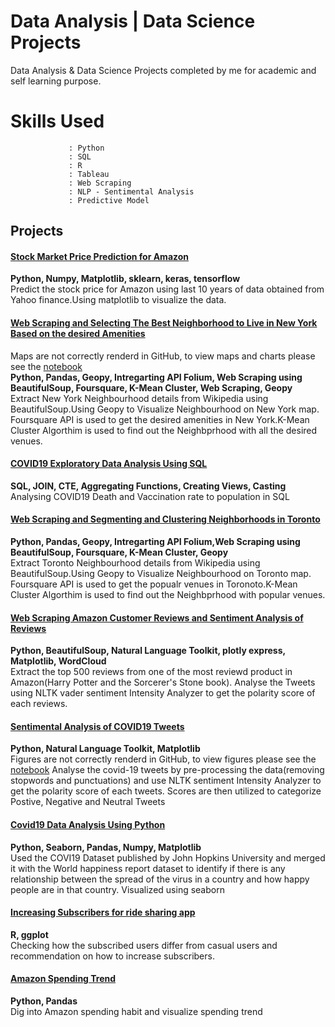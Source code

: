 # Data Analysis | Data Science Projects
Data Analysis & Data Science Projects completed by me for academic and self learning purpose.<br />
# **Skills Used**
                 : Python
                 : SQL 
                 : R
                 : Tableau
                 : Web Scraping
                 : NLP - Sentimental Analysis
                 : Predictive Model
                 
## Projects

#### [Stock Market Price Prediction for Amazon](https://github.com/ThahseenAG/Data-Analysis-Data-Science-Projects/blob/main/Analysing%20Amazon%20and%20Netflix%20Data/Amazon%20Stock%20Market%20Prediction.ipynb)
**Python, Numpy, Matplotlib, sklearn, keras, tensorflow**<br />
Predict the stock price for Amazon using last 10 years of data obtained from Yahoo finance.Using matplotlib to visualize the data.

#### [Web Scraping and Selecting The Best Neighborhood to Live in New York Based on the desired Amenities](https://github.com/ThahseenAG/Data-Analysis-Data-Science-Projects/tree/main/Selecting%20the%20best%20Neighborhood%20to%20live%20in%20New%20York)
Maps are not correctly renderd in GitHub, to view maps and charts please see the [notebook](https://nbviewer.org/github/ThahseenAG/Data-Analysis-Data-Science-Projects/blob/main/Selecting%20the%20best%20Neighborhood%20to%20live%20in%20New%20York/The_Battle_of_Neighborhoods.ipynb) <br/>
**Python, Pandas, Geopy, Intregarting API Folium, Web Scraping using BeautifulSoup, Foursquare, K-Mean Cluster, Web Scraping, Geopy**<br />
Extract New York Neighbourhood details from Wikipedia using BeautifulSoup.Using Geopy to Visualize Neighbourhood on New York map.
Foursquare API is used to get the desired amenities in New York.K-Mean Cluster Algorthim is used to find out the Neighbprhood with all the desired venues.


#### [COVID19 Exploratory Data Analysis Using SQL](https://github.com/ThahseenAG/Data-Analysis-Data-Science-Projects/blob/main/Exploratary%20Data%20Analysis/ExploratoryDataAnalysisUsingSQL.sql)
**SQL, JOIN, CTE, Aggregating Functions, Creating Views, Casting**
Analysing COVID19 Death and Vaccination rate to population in SQL

#### [Web Scraping and Segmenting and Clustering Neighborhoods in Toronto](https://github.com/ThahseenAG/Data-Science-Projects/blob/main/Segmenting_and_Clustering_Neighborhoods/Segmenting_and_Clustering_Neighborhoods_in_Toront.ipynb)
**Python, Pandas, Geopy, Intregarting API Folium,Web Scraping using BeautifulSoup, Foursquare, K-Mean Cluster, Geopy**<br />
Extract Toronto Neighbourhood details from Wikipedia using BeautifulSoup.Using Geopy to Visualize Neighbourhood on Toronto map.
Foursquare API is used to get the popualr venues in Toronoto.K-Mean Cluster Algorthim is used to find out the Neighbprhood with popular venues.

#### [Web Scraping Amazon Customer Reviews and Sentiment Analysis of Reviews ](https://github.com/ThahseenAG/Data-Analysis-Data-Science-Projects/blob/main/Analysing%20Amazon%20and%20Netflix%20Data/Amazon%20Customer%20Review%20Analysis%20using%20Web%20Scraping%20And%20Sentimental%20Analysis.pdf)

**Python, BeautifulSoup, Natural Language Toolkit, plotly express, Matplotlib, WordCloud** <br />
Extract the top 500 reviews from one of the most reviewd product in Amazon(Harry Potter and the Sorcerer's Stone book). Analyse the Tweets using NLTK vader sentiment Intensity Analyzer to get the polarity score of each reviews.


#### [Sentimental Analysis of COVID19 Tweets](https://github.com/ThahseenAG/Data-Science-Projects/tree/main/Sentiment%20Analysis%20on%20COVID19%20Tweets)
**Python, Natural Language Toolkit, Matplotlib**<br />
Figures are not correctly renderd in GitHub, to view figures please see the [notebook](https://nbviewer.org/github/ThahseenAG/Data-Analysis-Data-Science-Projects/blob/main/Sentiment%20Analysis%20on%20COVID19%20Tweets/Sentimental%20Analysis%20of%20COVID19%20Tweets.ipynb)
Analyse the covid-19 tweets by pre-processing the data(removing stopwords and punctuations) and use NLTK sentiment Intensity Analyzer to get the polarity score of each tweets.
Scores are then utilized to categorize Postive, Negative and Neutral Tweets

#### [Covid19 Data Analysis Using Python](https://github.com/ThahseenAG/Data-Analysis-Data-Science-Projects/blob/main/COVID19%20DATA%20ANALYSIS%20USING%20PYTHON/covid19%20data%20analysis%20notebook.ipynb)
**Python, Seaborn, Pandas, Numpy, Matplotlib**<br />
Used the COVI19 Dataset published by John Hopkins University and merged it with the World happiness report dataset to identify if there
is any relationship between the spread of the virus in a country and how happy people are in that country. Visualized using seaborn


#### [Increasing Subscribers for ride sharing app](https://github.com/ThahseenAG/Data-Analysis-Data-Science-Projects/blob/main/Increasing%20subscribers%20for%20ride%20sharing%20App/R-Increasing%20subscribers%20for%20ride%20sharing%20app.pdf)
**R, ggplot**<br />
Checking how the subscribed users differ from casual users and recommendation on how to increase subscribers.

#### [Amazon Spending Trend](https://github.com/ThahseenAG/Data-Science-Projects/tree/main/Analysing%20Amazon%20and%20Netflix%20Data) 
**Python, Pandas**<br />
Dig into Amazon spending habit and visualize spending trend











